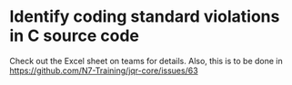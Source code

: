 # Identify coding standard violations in C source code

Check out the Excel sheet on teams for details. Also, this is to be done in https://github.com/N7-Training/jqr-core/issues/63